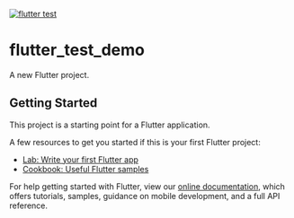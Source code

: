[![flutter test](https://github.com/blklmn345/flutter_test_demo/actions/workflows/flutter.yml/badge.svg)](https://github.com/blklmn345/flutter_test_demo/actions/workflows/flutter.yml)

# flutter_test_demo

A new Flutter project.

## Getting Started

This project is a starting point for a Flutter application.

A few resources to get you started if this is your first Flutter project:

- [Lab: Write your first Flutter app](https://flutter.dev/docs/get-started/codelab)
- [Cookbook: Useful Flutter samples](https://flutter.dev/docs/cookbook)

For help getting started with Flutter, view our
[online documentation](https://flutter.dev/docs), which offers tutorials,
samples, guidance on mobile development, and a full API reference.

